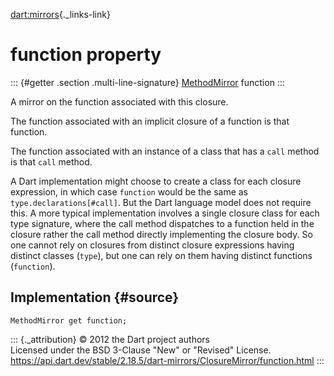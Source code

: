 [dart:mirrors](../../dart-mirrors/dart-mirrors-library){._links-link}

function property
=================

::: {#getter .section .multi-line-signature}
[MethodMirror](../methodmirror-class) function
:::

A mirror on the function associated with this closure.

The function associated with an implicit closure of a function is that
function.

The function associated with an instance of a class that has a `call`
method is that `call` method.

A Dart implementation might choose to create a class for each closure
expression, in which case `function` would be the same as
`type.declarations[#call]`. But the Dart language model does not require
this. A more typical implementation involves a single closure class for
each type signature, where the call method dispatches to a function held
in the closure rather the call method directly implementing the closure
body. So one cannot rely on closures from distinct closure expressions
having distinct classes (`type`), but one can rely on them having
distinct functions (`function`).

Implementation {#source}
--------------

``` {.language-dart data-language="dart"}
MethodMirror get function;
```

::: {._attribution}
© 2012 the Dart project authors\
Licensed under the BSD 3-Clause \"New\" or \"Revised\" License.\
<https://api.dart.dev/stable/2.18.5/dart-mirrors/ClosureMirror/function.html>
:::
